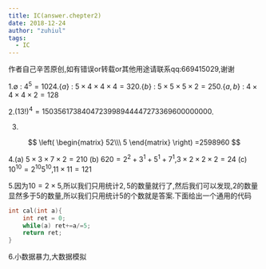 ```yaml
---
title: IC(answer.chepter2)
date: 2018-12-24
author: "zuhiul"
tags:
  - IC
---
```


作者自己辛苦原创,如有错误or转载or其他用途请联系qq:669415029,谢谢
<!-- more -->

1.$\emptyset$ : $4^5 = 1024$.$\lbrace a\rbrace$ : $5\times 4\times 4\times 4 = 320$.$\lbrace b\rbrace$ : $5\times 5\times 5\times 2 = 250$.$\lbrace a,b\rbrace$ : $4\times 4\times 4\times 2 = 128$

2.$(13!)^4 = 1503561738404723998944447273369600000000$.

3.
$$
\left(
	\begin{matrix}
		52\\\
		5
	\end{matrix}
\right)
=2598960
$$

4.(a) $5\times 3\times 7\times 2 = 210$
(b) $620 = 2^2+3^1+5^1+7^1$,$3\times 2\times 2\times 2 = 24$
(c) $10^{10} = 2^{10} 5^{10}$,$11\times 11 = 121$

5.因为$10 = 2\times 5$,所以我们只用统计$2,5$的数量就行了,然后我们可以发现,$2$的数量显然多于$5$的数量,所以我们只用统计$5$的个数就是答案.下面给出一个通用的代码

```cpp
int cal(int a){
	int ret = 0;
	while(a) ret+=a/=5;
	return ret;
}
```

6.小数据暴力,大数据模拟
